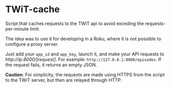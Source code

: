 # TWiT-cache
Script that caches requests to the TWiT api to avoid exceding the requests-per-minute limit.

The idea was to use it for developing in a Roku, where it is not possible to configure a proxy server.

Just add your `app_id` and `app_key`, launch it, and make your API requests to *http://ip:8000/[request]*. For example: `http://127.0.0.1:8000/episodes`. If the request fails, it returns an empty JSON.

**Caution**: For simplicity, the requests are made using HTTPS from the script to the TWiT server, but then are relayed through HTTP.
